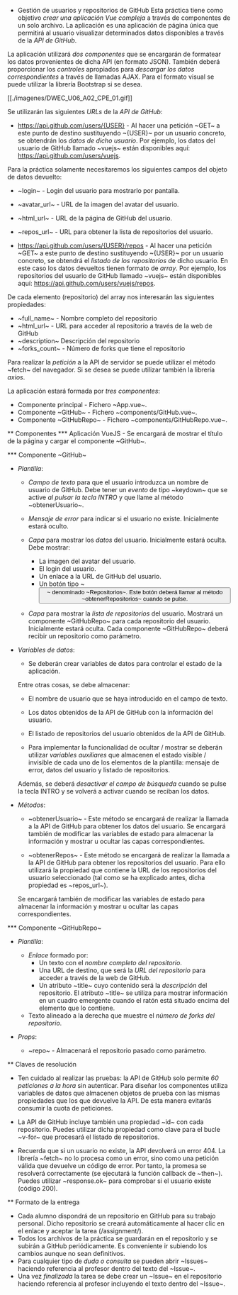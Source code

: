 * Gestión de usuarios y repositorios de GitHub
Esta práctica tiene como objetivo *crear una aplicación Vue compleja* a través de componentes de un solo archivo. 
La aplicación es una aplicación de página única que permitirá al usuario visualizar determinados datos disponibles 
a través de la *API de GitHub*.

La aplicación utilizará *dos componentes* que se encargarán de formatear los datos provenientes de dicha API (en formato JSON). 
También deberá proporcionar los *controles* apropiados para *descargar los datos correspondientes* a través de llamadas AJAX. 
Para el formato visual se puede utilizar la librería Bootstrap si se desea.

[[./imagenes/DWEC_U06_A02_CPE_01.gif]]

Se utilizarán las siguientes *URLs* de la *API de GitHub*:

- https://api.github.com/users/{USER} - 
Al hacer una petición ~GET~ a este punto de destino sustituyendo ~{USER}~ 
por un usuario concreto, se obtendrán los *datos de dicho usuario*. 
Por ejemplo, los datos del usuario de GitHub llamado ~vuejs~ están disponibles aquí: 
https://api.github.com/users/vuejs. 

Para la práctica solamente necesitaremos los siguientes campos del objeto de datos devuelto:
  - ~login~ - Login del usuario para mostrarlo por pantalla.
  - ~avatar_url~ - URL de la imagen del avatar del usuario.
  - ~html_url~ - URL de la página de GitHub del usuario.
  - ~repos_url~ - URL para obtener la lista de repositorios del usuario.
  
- https://api.github.com/users/{USER}/repos - Al hacer una petición ~GET~ a este punto de destino 
sustituyendo ~{USER}~ por un usuario concreto, se obtendrá el *listado de los repositorios* de dicho usuario. 
En este caso los datos devueltos tienen formato de *array*. 
Por ejemplo, los repositorios del usuario de GitHub llamado ~vuejs~ están disponibles aquí: 
https://api.github.com/users/vuejs/repos.

De cada elemento (repositorio) del array nos interesarán las siguientes propiedades:
  - ~full_name~ - Nombre completo del repositorio
  - ~html_url~ - URL para acceder al repositorio a través de la web de GitHub
  - ~description~ Descripción del repositorio
  - ~forks_count~ - Número de forks que tiene el repositorio


Para realizar la *petición* a la API de servidor se puede utilizar el método ~fetch~ del navegador. 
Si se desea se puede utilizar también la librería *axios*.

La aplicación estará formada por *tres componentes*:
- Componente principal - Fichero ~App.vue~.
- Componente ~GitHub~ - Fichero ~components/GitHub.vue~.
- Componente ~GitHubRepo~ - Fichero ~components/GitHubRepo.vue~.


** Componentes
*** Aplicación VueJS
    - Se encargará de mostrar el título de la página y cargar el componente ~GitHub~.

*** Componente ~GitHub~
- *Plantilla*:

  - *Campo de texto* para que el usuario introduzca un nombre de usuario de GitHub. 
  Debe tener un *evento* de tipo ~keydown~ que se active *al pulsar la tecla INTRO* 
  y que llame al método ~obtenerUsuario~.
  - *Mensaje de error* para indicar si el usuario no existe. Inicialmente estará oculto.
  - *Capa* para mostrar los *datos* del usuario. Inicialmente estará oculta. Debe mostrar:
    - La imagen del avatar del usuario.
    - El login del usuario.
    - Un enlace a la URL de GitHub del usuario.
    - Un botón tipo ~<button>~ denominado ~Repositorios~. 
	Este botón deberá llamar al método ~obtenerRepositorios~ cuando se pulse.
	
  - *Capa* para mostrar la *lista de repositorios* del usuario. 
  Mostrará un componente ~GitHubRepo~ para cada repositorio del usuario. 
  Inicialmente estará oculta. Cada componente ~GitHubRepo~ deberá recibir un repositorio como parámetro.
  
- *Variables de datos*:
  - Se deberán crear variables de datos para controlar el estado de la aplicación. 
  
  Entre otras cosas, se debe almacenar:
    - El nombre de usuario que se haya introducido en el campo de texto.
    - Los datos obtenidos de la API de GitHub con la información del usuario.
    - El listado de repositorios del usuario obtenidos de la API de GitHub.
	
  - Para implementar la funcionalidad de ocultar / mostrar se deberán utilizar *variables auxiliares* 
  que almacenen el estado visible / invisible de cada uno de los elementos de la plantilla: mensaje de error, 
  datos del usuario y listado de repositorios. 
  
  Además, se deberá *desactivar el campo de búsqueda* cuando se pulse la tecla INTRO 
  y se volverá a activar cuando se reciban los datos.
  
- *Métodos*:
  - ~obtenerUsuario~ - Este método se encargará de realizar la llamada a la API de GitHub para obtener los datos del usuario. 
  Se encargará también de modificar las variables de estado 
  para almacenar la información y mostrar u ocultar las capas correspondientes.
  
  - ~obtenerRepos~ - Este método se encargará de realizar la llamada a la API de GitHub 
  para obtener los repositorios del usuario. 
  Para ello utilizará la propiedad que contiene la URL de los repositorios del usuario seleccionado 
  (tal como se ha explicado antes, dicha propiedad es ~repos_url~). 
  
  Se encargará también de modificar las variables de estado para almacenar la información 
  y mostrar u ocultar las capas correspondientes.

*** Componente ~GitHubRepo~

- *Plantilla*:
  - *Enlace* formado por:
    - Un texto con el *nombre completo del repositorio*.
    - Una URL de destino, que será la *URL del repositorio* para acceder a través de la web de GitHub.
    - Un atributo ~title~ cuyo contenido será la *descripción* del repositorio. 
	El atributo ~title~ se utiliza para mostrar información en un cuadro emergente cuando el ratón 
	está situado encima del elemento que lo contiene.
  - Texto alineado a la derecha que muestre el *número de forks del repositorio*.
  
- *Props*:
  - ~repo~ - Almacenará el repositorio pasado como parámetro.

** Claves de resolución

- Ten cuidado al realizar las pruebas: la API de GitHub solo permite *60 peticiones a la hora* 
sin autenticar. Para diseñar los componentes utiliza variables de datos que almacenen objetos de prueba 
con las mismas propiedades que los que devuelve la API. De esta manera evitarás consumir la cuota de peticiones.

- La API de GitHub incluye también una propiedad ~id~ con cada repositorio. Puedes utilizar dicha propiedad 
como clave para el bucle ~v-for~ que procesará el listado de repositorios.

- Recuerda que si un usuario no existe, la API devolverá un error 404. La librería ~fetch~ 
no lo procesa como un error, sino como una petición válida que devuelve un código de error. 
Por tanto, la promesa se resolverá correctamente (se ejecutará la función callback de ~then~). 
Puedes utilizar ~response.ok~ para comprobar si el usuario existe (código 200).

** Formato de la entrega
- Cada alumno dispondrá de un repositorio en GitHub para su trabajo personal. 
Dicho repositorio se creará automáticamente al hacer clic en el enlace y aceptar la tarea (/assignment/).
- Todos los archivos de la práctica se guardarán en el repositorio y se subirán a GitHub periódicamente. 
Es conveniente ir subiendo los cambios aunque no sean definitivos.
- Para cualquier tipo de *duda o consulta* se pueden abrir ~Issues~ 
haciendo referencia al profesor dentro del texto del ~Issue~.
- Una vez *finalizada* la tarea se debe crear un ~Issue~ en el repositorio 
haciendo referencia al profesor incluyendo el texto dentro del ~Issue~.
